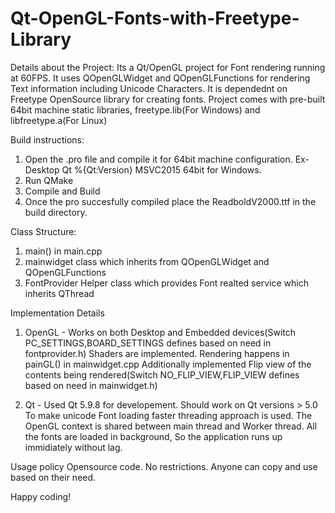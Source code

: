 # Qt-OpenGL-Fonts-with-Freetype-Library

Details about the Project:
Its a Qt/OpenGL project for Font rendering running at 60FPS. It uses QOpenGLWidget and QOpenGLFunctions for rendering Text information including Unicode Characters.
It is dependednt on Freetype OpenSource library for creating fonts. Project comes with pre-built 64bit machine static libraries, freetype.lib(For Windows) and libfreetype.a(For Linux)

Build instructions:
1) Open the .pro file and compile it for 64bit machine configuration. Ex- Desktop Qt %{Qt:Version} MSVC2015 64bit for Windows.
2) Run QMake
3) Compile and Build
4) Once the pro succesfully compiled place the ReadboldV2000.ttf in the build directory. 

Class Structure:
1) main() in main.cpp
2) mainwidget class which inherits from QOpenGLWidget and QOpenGLFunctions
3) FontProvider Helper class which provides Font realted service which inherits QThread

Implementation Details
1) OpenGL - Works on both Desktop and Embedded devices(Switch PC_SETTINGS,BOARD_SETTINGS defines based on need in fontprovider.h) 
			Shaders are implemented.
			Rendering happens in painGL() in mainwidget.cpp
			Additionally implemented Flip view of the contents being rendered(Switch NO_FLIP_VIEW,FLIP_VIEW defines based on need in mainwidget.h)
			
2) Qt - Used Qt 5.9.8 for developement. Should work on Qt versions > 5.0
		To make unicode Font loading faster threading approach is used. The OpenGL context is shared between main thread and Worker thread.
		All the fonts are loaded in background, So the application runs up immidiately without lag.
		

Usage policy
Opensource code. No restrictions. Anyone can copy and use based on their need.

Happy coding!
